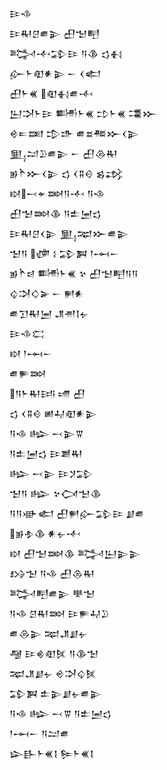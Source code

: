 <div class='block'>
<div class='line'>𒄿𒈾</div>
<div class='line'>𒄿𒊑𒆪𒌑𒉌 𒌷𒈠𒋃</div>
<div class='line'>𒅋𒋾𒁉𒄿 𒀀𒆠 𒌓𒈬</div>
<div class='line'>𒅎𒈨𒊏𒀭𒉌 𒀸 𒌋𒅗</div>
<div class='line'>𒌷𒈨𒌍 𒊏𒈬𒌑𒋾</div>
<div class='line'>𒌨𒋫𒈨𒄿 𒌦𒈨𒌍 𒄞𒈨𒌍 𒃮𒁍</div>
<div class='line'>𒄴𒋰𒌅 𒄠𒈥 𒌑𒊺𒍣𒁍𒌋𒉌</div>
<div class='line'>𒅅𒁺𒊒𒌑𒉌 𒀸 𒌷𒁲𒊑</div>
<div class='line'>𒂊𒋻𒁍𒌋𒉌 𒌓 𒌋𒐉𒄰 𒌗𒃶</div>
<div class='line'>𒊭𒁁𒄬𒇷𒀀𒋾 𒀀𒈾</div>
<div class='line'>𒌷𒈠𒇷𒆠 𒀀𒉺𒅁𒌓</div>
<div class='line'>𒄿𒊑𒆪𒌋𒉌 𒅅𒉈𒁍𒌑𒉌</div>
<div class='line'>𒈠𒀀 𒂈 𒑱 𒁉𒀉 𒁹𒆰𒀸</div>
<div class='line'>𒂊𒋻𒁀 𒌦𒈨𒌍 𒆳 𒌷𒈠𒋃𒀀𒀀</div>
<div class='line'>𒌒𒋫𒄭𒅕 𒀸 𒂍𒀭</div>
<div class='line'>𒌑𒋛𒊑𒅁 𒂗𒉣𒋙𒉡</div>
<div class='line'>𒄿𒈾𒀫</div>
<div class='line'>𒊭 𒁹𒆰𒀸</div>
<div class='line'>𒌑𒊓𒇷</div>
<div class='line'>𒀀𒈨𒊑𒅀 𒋬 𒌷</div>
<div class='line'>𒌓 𒌋𒐉𒄰 𒅖𒄷𒊏𒀭𒉌</div>
<div class='line'>𒀀𒈾 𒈗 𒁁𒉌𒐊</div>
<div class='line'>𒀀𒉺𒅁𒌓 𒄿𒋢𒊑</div>
<div class='line'>𒈗 𒁁𒉌 𒄿𒋡𒁉</div>
<div class='line'>𒈠𒀀 𒈗 𒆳𒉏𒈠𒆠</div>
<div class='line'>𒀀𒀀𒀝𒅗 𒌷𒂍𒅎𒁉𒄿 𒋗𒌑</div>
<div class='line'>𒂊𒈮𒆠 𒀭𒉡𒋾</div>
<div class='line'>𒊭 𒌷𒈠𒇷𒆠 𒅋𒌨𒉌𒉌</div>
<div class='line'>𒋳𒈠 𒀀𒈾 𒌷𒁲𒊑</div>
<div class='line'>𒅋𒋃𒌑𒉌 𒋧𒈠</div>
<div class='line'>𒀀𒈾 𒆪𒊑𒇷 𒄿𒊓𒄷𒊒</div>
<div class='line'>𒌑𒁲𒉌 𒉈𒂗𒋗𒉡</div>
<div class='line'>𒆷 𒄿𒄯𒊏𒍮 𒀀𒆠𒈠</div>
<div class='line'>𒉈𒂗𒋗𒉡 𒄴𒋫𒌒𒍮</div>
<div class='line'>𒁉𒀉 𒉺𒉌𒋗𒉡𒌑𒉌</div>
<div class='line'>𒀀𒈾 𒈗 𒁁𒐊 𒀀𒉺𒅁𒌓</div>
<div class='line'>𒁹𒆰𒀸 𒀀𒁺𒌑</div>
<div class='line'>𒇽𒃲𒈨𒌍𒋙 𒌉𒈨𒌍𒋙</div>
</div>